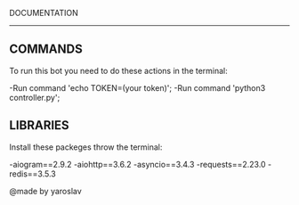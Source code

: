 DOCUMENTATION
_____________


COMMANDS
--------

To run this bot you need to do these actions in the terminal:

-Run command 'echo TOKEN=(your token)';
-Run command 'python3 controller.py';


LIBRARIES
---------

Install these packeges throw the terminal:

-aiogram==2.9.2
-aiohttp==3.6.2
-asyncio==3.4.3
-requests==2.23.0
-redis==3.5.3


@made by yaroslav
